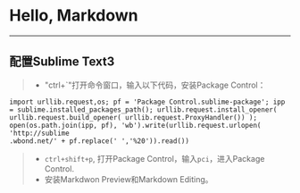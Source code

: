 # Hello, Markdown
-------

## 配置Sublime Text3
> * "ctrl+`"打开命令窗口，输入以下代码，安装Package Control：

    import urllib.request,os; pf = 'Package Control.sublime-package'; ipp = sublime.installed_packages_path(); urllib.request.install_opener( urllib.request.build_opener( urllib.request.ProxyHandler()) ); open(os.path.join(ipp, pf), 'wb').write(urllib.request.urlopen( 'http://sublime
    .wbond.net/' + pf.replace(' ','%20')).read())

> * `ctrl+shift+p`, 打开Package Control，输入`pci`，进入Package Control.
> * 安装Markdwon Preview和Markdown Editing。 